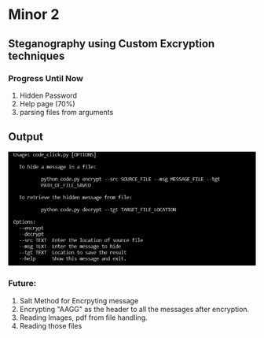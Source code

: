 # Minor 2
## Steganography using Custom Excryption techniques

### Progress Until Now

 1. Hidden Password
 2. Help page (70%)
 3. parsing files from arguments
 
## Output
![help.JPG](./src/help.JPG)

### Future:

1. Salt Method for Encrpyting message
2. Encrypting "AAGG" as the header to all the messages after encryption.
3. Reading Images, pdf from file handling.
4. Reading those files